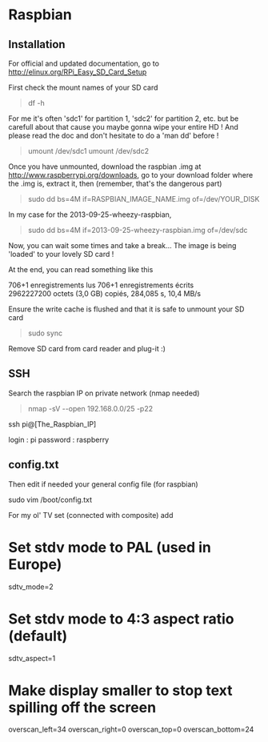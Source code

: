 Raspbian
========

Installation
------------

For official and updated documentation, go to http://elinux.org/RPi_Easy_SD_Card_Setup

First check the mount names of your SD card

> df -h

For me it's often 'sdc1' for partition 1, 'sdc2' for partition 2, etc. but be carefull about that cause you maybe gonna wipe your entire HD ! And please read the doc and don't hesitate to do a 'man dd' before !

> umount /dev/sdc1
> umount /dev/sdc2

Once you have unmounted, download the raspbian .img at http://www.raspberrypi.org/downloads, go to your download folder where the .img is, extract it, then (remember, that's the dangerous part)

> sudo dd bs=4M if=RASPBIAN_IMAGE_NAME.img of=/dev/YOUR_DISK

In my case for the 2013-09-25-wheezy-raspbian,

> sudo dd bs=4M if=2013-09-25-wheezy-raspbian.img of=/dev/sdc

Now, you can wait some times and take a break... The image is being 'loaded' to your lovely SD card !

At the end, you can read something like this

706+1 enregistrements lus
706+1 enregistrements écrits
2962227200 octets (3,0 GB) copiés, 284,085 s, 10,4 MB/s

Ensure the write cache is flushed and that it is safe to unmount your SD card

> sudo sync

Remove SD card from card reader and plug-it :)


SSH
---

Search the raspbian IP on private network (nmap needed)

> nmap -sV --open 192.168.0.0/25 -p22

ssh pi@[The_Raspbian_IP]

login : pi
password : raspberry


config.txt
----------

Then edit if needed your general config file (for raspbian)

  sudo vim /boot/config.txt

For my ol' TV set (connected with composite) add

  # Set stdv mode to PAL (used in Europe)
  sdtv_mode=2
  # Set stdv mode to 4:3 aspect ratio (default)
  sdtv_aspect=1

  # Make display smaller to stop text spilling off the screen
  overscan_left=34
  overscan_right=0
  overscan_top=0
  overscan_bottom=24
